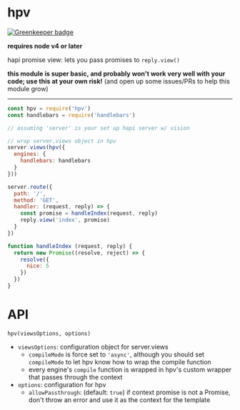 hpv
===

[![Greenkeeper badge](https://badges.greenkeeper.io/SEAPUNK/hpv.svg)](https://greenkeeper.io/)

**requires node v4 or later**

hapi promise view: lets you pass promises to `reply.view()`

**this module is super basic, and probably won't work very well with your code; use this at your own risk!** (and open up some issues/PRs to help this module grow)

---

```js
const hpv = require('hpv')
const handlebars = require('handlebars')

// assuming 'server' is your set up hapi server w/ vision

// wrap server.views object in hpv
server.views(hpv({
  engines: {
    handlebars: handlebars
  }
}))

server.route({
  path: '/',
  method: 'GET',
  handler: (request, reply) => {
    const promise = handleIndex(request, reply)
    reply.view('index', promise)
  }
})

function handleIndex (request, reply) {
  return new Promise((resolve, reject) => {
    resolve({
      nice: 5
    })
  })
}

```

API
===

`hpv(viewsOptions, options)`

* `viewsOptions`: configuration object for server.views
  - `compileMode` is force set to `'async'`, although you should set `compileMode` to let hpv know how to wrap the compile function
  - every engine's `compile` function is wrapped in hpv's custom wrapper that passes through the context
* `options`: configuration for hpv
  - `allowPassthrough`: (default: `true`) if context promise is not a Promise, don't throw an error and use it as the context for the template